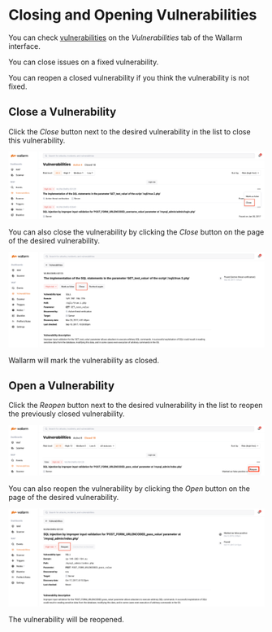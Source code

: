 [img-close-vuln]:      ../../images/user-guides/vulnerabilities/close-vuln.png
[img-close-vuln-page]:      ../../images/user-guides/vulnerabilities/close-vuln-page.png
[img-open-vuln]:            ../../images/user-guides/vulnerabilities/open-vuln.png
[img-open-vuln-page]:       ../../images/user-guides/vulnerabilities/open-vuln-page.png

[glossary-vulnerability]:   ../../glossary-en.md#vulnerability

# Closing and Opening Vulnerabilities

You can check [vulnerabilities][glossary-vulnerability] on the *Vulnerabilities* tab of the Wallarm interface.

You can close issues on a fixed vulnerability.

You can reopen a closed vulnerability if you think the vulnerability is not fixed.

## Close a Vulnerability

Click the *Close* button next to the desired vulnerability in the list to close this vulnerability.

![!Closing a vulnerability in the list][img-close-vuln]

You can also close the vulnerability by clicking the *Close* button on the page of the desired vulnerability.

![!Closing a vulnerability on its page][img-close-vuln-page]

Wallarm will mark the vulnerability as closed.

## Open a Vulnerability

Click the *Reopen* button next to the desired vulnerability in the list to reopen the previously closed vulnerability.

![!Opening a vulnerability in the list][img-open-vuln]

You can also reopen the vulnerability by clicking the *Open* button on the page of the desired vulnerability.

![!Opening a vulnerability on its page][img-open-vuln-page]

The vulnerability will be reopened.
